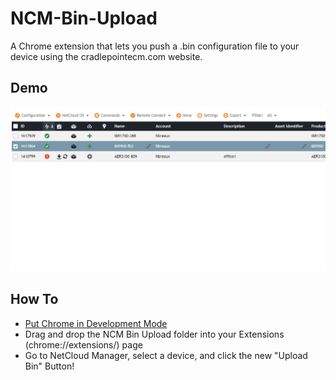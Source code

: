 # NCM-Bin-Upload

A Chrome extension that lets you push a .bin configuration file to your device using the cradlepointecm.com website.  

## Demo
![](https://github.com/hbreauxv/NCM-Bin-Upload/blob/master/NCM%20Bin%20Upload.gif)

## How To

- [Put Chrome in Development Mode](https://developer.chrome.com/extensions/faq#faq-dev-01)
- Drag and drop the NCM Bin Upload folder into your Extensions (chrome://extensions/) page
- Go to NetCloud Manager, select a device, and click the new "Upload Bin" Button!
